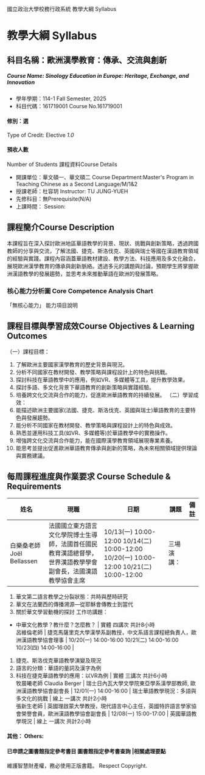國立政治大學校務行政系統 教學大綱 Syllabus
# 教學大綱 Syllabus
##  科目名稱：歐洲漢學教育：傳承、交流與創新
#####  Course Name: Sinology Education in Europe: Heritage, Exchange, and Innovation
  * 學年學期：114-1 Fall Semester, 2025 
  * 科目代碼：161719001 Course No.161719001
#### 修別：選
Type of Credit: Elective 
_1.0_
#### 預收人數
Number of Students
課程資料Course Details
  * 開課單位：華文碩一、華文碩二 Course Department:Master's Program in Teaching Chinese as a Second Language/M/1&2 
  * 授課老師：杜容玥 Instructor: TU JUNG-YUEH 
  * 先修科目：無Prerequisite(N/A)
  * 上課時間： Session: 
##  課程簡介Course Description
本課程旨在深入探討歐洲地區華語教學的背景、現狀、挑戰與創新策略，透過跨國教師的分享與交流，了解法國、捷克、斯洛伐克、英國與瑞士等國在漢語教育領域的經驗與實踐。課程內容涵蓋華語教材建設、教學方法、科技應用及多文化融合，展現歐洲漢學教育的傳承與創新脈絡。透過多元的講題與討論，預期學生將掌握歐洲漢語教學的發展趨勢，並思考未來推動華語在歐洲的發展策略。
###  核心能力分析圖 Core Competence Analysis Chart
「無核心能力」 
能力項目說明
##  課程目標與學習成效Course Objectives & Learning Outcomes 
（一）課程目標：
  1. 了解歐洲主要國家漢學教育的歷史背景與現況。 
  2. 分析不同國家在教材開發、教學策略與課程設計上的特色與挑戰。
  3. 探討科技在華語教學中的應用，例如VR、多媒體等工具，提升教學效果。 
  4. 探討多語、多文化背景下華語教育的創新策略與實踐經驗。 
  5. 培養跨文化交流與合作的能力，促進歐洲華語教育的持續發展。
（二）學習成效：
  1. 能描述歐洲主要國家(法國、捷克、斯洛伐克、英國與瑞士)華語教育的主要特色與發展趨勢。 
  2. 能分析不同國家在教材開發、教學策略與課程設計上的特色與成效。 
  3. 熟悉並運用科技工具(如VR、多媒體等)於華語教學中的實務操作。
  4. 增強跨文化交流與合作能力，能在國際漢學教育領域展現專業素養。
  5. 能思考並提出促進歐洲華語教育傳承與創新的策略，為未來相關領域提供理論與實務建議。
##  每周課程進度與作業要求 Course Schedule & Requirements
姓名 |  現職 |  日期 |  講題 |  備註  
---|---|---|---|---  
白樂桑老師Joël Bellassen |  法國國立東方語言文化學院博士生導師，法國首任國民教育漢語總督學，世界漢語教學學會副會長，法國漢語教學協會主席 |  10/13(一) 10:00-12:00 10/14(二) 10:00-12:00 10/20(一) 10:00-12:00 10/21(二) 10:00-12:00 |  三場演講：
  1. 華文第二語言教學之分裂狀態：共時與歷時研究
  2. 華文在法蘭西的傳播溯源—從耶穌會傳教士到當代
  3. 關於華文學習動機的探討
工作坊講題：
  * 中華文化教學？教什麼？怎麼教？
|  實體 四講次 共計8小時  
呂維倫老師 |  捷克馬薩里克大學漢學系副教授，中文系語言課程總負責人，歐洲漢語教學協會理事 |  10/20(一) 14:00-16:00 10/21(二) 14:00-16:00 10/23(四) 14:00-16:00 | 
  1. 捷克、斯洛伐克華語教學演變及現況
  2. 語言的分類：華語的量詞及漢字為例
  3. 科技在捷克華語教學的應用：以VR為例
|  實體 三講次 共計6小時  
牧晨曦老師 Claudia Berger |  瑞士日內瓦大學文學院東亞學系漢學部教師, 歐洲漢語教學協會副會長 |  12/01(一) 14:00-16:00 |  瑞士華語教學現況：多語與多文化的挑戰 |  線上 一講次 共計2小時  
張新生老師 |  英國理啟蒙大學教授，現代語言中心主任，英國特許語言學家協會榮譽會員，歐洲漢語教學協會副會長 |  12/08(一) 15:00-17:00 |  英國華語教學現況 |  線上 一講次 共計2小時  
####  其他： Others:
####  已申請之圖書館指定參考書目  圖書館指定參考書查詢 |相關處理要點
維護智慧財產權，務必使用正版書籍。 Respect Copyright.